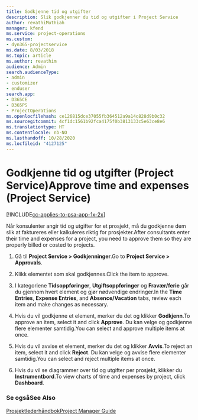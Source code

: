 ```yaml
---
title: Godkjenne tid og utgifter
description: Slik godkjenner du tid og utgifter i Project Service
author: revathiMuthiah
manager: kfend
ms.service: project-operations
ms.custom:
- dyn365-projectservice
ms.date: 8/03/2018
ms.topic: article
ms.author: revathim
audience: Admin
search.audienceType:
- admin
- customizer
- enduser
search.app:
- D365CE
- D365PS
- ProjectOperations
ms.openlocfilehash: ce126815dce37055fb364512a9a14c828d9b0c32
ms.sourcegitcommit: 4cf1dc1561b92fca4175f0b3813133c5e63ce8e6
ms.translationtype: HT
ms.contentlocale: nb-NO
ms.lasthandoff: 10/28/2020
ms.locfileid: "4127125"
---
```

# <a name="approve-time-and-expenses-project-service"></a><span data-ttu-id="a786a-103">Godkjenne tid og utgifter (Project Service)</span><span class="sxs-lookup"><span data-stu-id="a786a-103">Approve time and expenses (Project Service)</span></span>

[!INCLUDE[cc-applies-to-psa-app-1x-2x](../includes/cc-applies-to-psa-app-1x-2x.md)]

<span data-ttu-id="a786a-104">Når konsulenter angir tid og utgifter for et prosjekt, må du godkjenne dem slik at faktureres eller kalkuleres riktig for prosjekter.</span><span class="sxs-lookup"><span data-stu-id="a786a-104">After consultants enter their time and expenses for a project, you need to approve them so they are properly billed or costed to projects.</span></span>  
  
1.  <span data-ttu-id="a786a-105">Gå til **Project Service > Godkjenninger**.</span><span class="sxs-lookup"><span data-stu-id="a786a-105">Go to **Project Service > Approvals**.</span></span>  
  
2.  <span data-ttu-id="a786a-106">Klikk elementet som skal godkjennes.</span><span class="sxs-lookup"><span data-stu-id="a786a-106">Click the item to approve.</span></span>  
  
3.  <span data-ttu-id="a786a-107">I kategoriene **Tidsoppføringer**, **Utgiftsoppføringer** og **Fravær/ferie** går du gjennom hvert element og gjør nødvendige endringer.</span><span class="sxs-lookup"><span data-stu-id="a786a-107">In the **Time Entries**, **Expense Entries**, and **Absence/Vacation** tabs, review each item and make changes as necessary.</span></span>  
  
4.  <span data-ttu-id="a786a-108">Hvis du vil godkjenne et element, merker du det og klikker **Godkjenn**.</span><span class="sxs-lookup"><span data-stu-id="a786a-108">To approve an item, select it and click **Approve**.</span></span> <span data-ttu-id="a786a-109">Du kan velge og godkjenne flere elementer samtidig.</span><span class="sxs-lookup"><span data-stu-id="a786a-109">You can select and approve multiple items at once.</span></span>  
  
5.  <span data-ttu-id="a786a-110">Hvis du vil avvise et element, merker du det og klikker **Avvis**.</span><span class="sxs-lookup"><span data-stu-id="a786a-110">To reject an item, select it and click **Reject**.</span></span> <span data-ttu-id="a786a-111">Du kan velge og avvise flere elementer samtidig.</span><span class="sxs-lookup"><span data-stu-id="a786a-111">You can select and reject multiple items at once.</span></span>  
  
6.  <span data-ttu-id="a786a-112">Hvis du vil se diagrammer over tid og utgifter per prosjekt, klikker du **Instrumentbord**.</span><span class="sxs-lookup"><span data-stu-id="a786a-112">To view charts of time and expenses by project, click **Dashboard**.</span></span>  
  
### <a name="see-also"></a><span data-ttu-id="a786a-113">Se også</span><span class="sxs-lookup"><span data-stu-id="a786a-113">See Also</span></span>  
 [<span data-ttu-id="a786a-114">Prosjektlederhåndbok</span><span class="sxs-lookup"><span data-stu-id="a786a-114">Project Manager Guide</span></span>](../psa/project-manager-guide.md)

